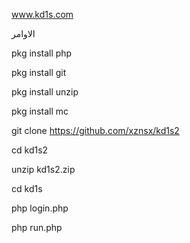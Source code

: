 www.kd1s.com



 
الاوامر 

pkg install php

pkg install git

pkg install unzip

pkg install mc

git clone https://github.com/xznsx/kd1s2

cd kd1s2

unzip kd1s2.zip

cd kd1s

php login.php

php run.php

